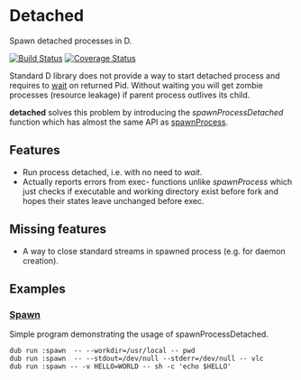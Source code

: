 # Detached

Spawn detached processes in D.

[![Build Status](https://travis-ci.org/FreeSlave/detached.svg?branch=master)](https://travis-ci.org/FreeSlave/detached) [![Coverage Status](https://coveralls.io/repos/github/FreeSlave/detached/badge.svg?branch=master)](https://coveralls.io/github/FreeSlave/detached?branch=master)

Standard D library does not provide a way to start detached process and requires to [wait](http://dlang.org/phobos/std_process.html#.wait) on returned Pid. 
Without waiting you will get zombie processes (resource leakage) if parent process outlives its child.

**detached** solves this problem by introducing the *spawnProcessDetached* function 
which has almost the same API as [spawnProcess](http://dlang.org/phobos/std_process.html#.spawnProcess).

## Features

* Run process detached, i.e. with no need to *wait*.
* Actually reports errors from exec- functions unlike *spawnProcess* which just checks if executable and working directory exist before fork and hopes their states leave unchanged before exec.

## Missing features

* A way to close standard streams in spawned process (e.g. for daemon creation).

## Examples

### [Spawn](examples/spawn/source/app.d)

Simple program demonstrating the usage of spawnProcessDetached.

```
dub run :spawn  -- --workdir=/usr/local -- pwd
dub run :spawn  -- --stdout=/dev/null --stderr=/dev/null -- vlc
dub run :spawn -- -v HELLO=WORLD -- sh -c 'echo $HELLO'
```
